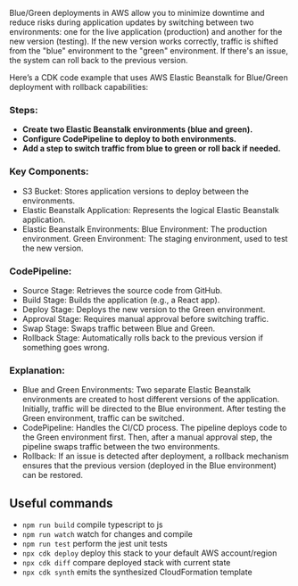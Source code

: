 Blue/Green deployments in AWS allow you to minimize downtime and reduce risks during application updates by switching between two environments: one for the live application (production) and another for the new version (testing). If the new version works correctly, traffic is shifted from the "blue" environment to the "green" environment. If there's an issue, the system can roll back to the previous version.

Here’s a CDK code example that uses AWS Elastic Beanstalk for Blue/Green deployment with rollback capabilities:


### **Steps:**
- **Create two Elastic Beanstalk environments (blue and green).**
- **Configure CodePipeline to deploy to both environments.**
- **Add a step to switch traffic from blue to green or roll back if needed.**

### **Key Components:**
- S3 Bucket: Stores application versions to deploy between the environments.
- Elastic Beanstalk Application: Represents the logical Elastic Beanstalk application.
- Elastic Beanstalk Environments:
  Blue Environment: The production environment.
  Green Environment: The staging environment, used to test the new version.
### **CodePipeline:**
- Source Stage: Retrieves the source code from GitHub.
- Build Stage: Builds the application (e.g., a React app).
- Deploy Stage: Deploys the new version to the Green environment.
- Approval Stage: Requires manual approval before switching traffic.
- Swap Stage: Swaps traffic between Blue and Green.
- Rollback Stage: Automatically rolls back to the previous version if something goes wrong.



### Explanation:

- Blue and Green Environments: Two separate Elastic Beanstalk environments are created to host different versions of the application. Initially, traffic will be directed to the Blue environment. After testing the Green environment, traffic can be switched.
- CodePipeline: Handles the CI/CD process. The pipeline deploys code to the Green environment first. Then, after a manual approval step, the pipeline swaps traffic between the two environments.
- Rollback: If an issue is detected after deployment, a rollback mechanism ensures that the previous version (deployed in the Blue environment) can be restored.





## Useful commands

* `npm run build`   compile typescript to js
* `npm run watch`   watch for changes and compile
* `npm run test`    perform the jest unit tests
* `npx cdk deploy`  deploy this stack to your default AWS account/region
* `npx cdk diff`    compare deployed stack with current state
* `npx cdk synth`   emits the synthesized CloudFormation template
